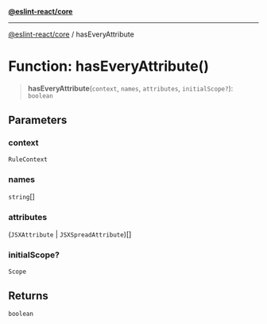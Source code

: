 [**@eslint-react/core**](../README.md)

***

[@eslint-react/core](../README.md) / hasEveryAttribute

# Function: hasEveryAttribute()

> **hasEveryAttribute**(`context`, `names`, `attributes`, `initialScope?`): `boolean`

## Parameters

### context

`RuleContext`

### names

`string`[]

### attributes

(`JSXAttribute` \| `JSXSpreadAttribute`)[]

### initialScope?

`Scope`

## Returns

`boolean`
